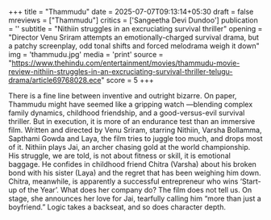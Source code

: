 +++
title = "Thammudu"
date = 2025-07-07T09:13:14+05:30
draft = false
mreviews = ["Thammudu"]
critics = ['Sangeetha Devi Dundoo']
publication = ''
subtitle = "Nithiin struggles in an excruciating survival thriller"
opening = "Director Venu Sriram attempts an emotionally-charged survival drama, but a patchy screenplay, odd tonal shifts and forced melodrama weigh it down"
img = 'thammudu.jpg'
media = 'print'
source = "https://www.thehindu.com/entertainment/movies/thammudu-movie-review-nithiin-struggles-in-an-excruciating-survival-thriller-telugu-drama/article69768028.ece"
score = 5
+++

There is a fine line between inventive and outright bizarre. On paper, Thammudu might have seemed like a gripping watch —blending complex family dynamics, childhood friendship, and a good-versus-evil survival thriller. But in execution, it is more of an endurance test than an immersive film. Written and directed by Venu Sriram, starring Nithiin, Varsha Bollamma, Sapthami Gowda and Laya, the film tries to juggle too much, and drops most of it. Nithiin plays Jai, an archer chasing gold at the world championship. His struggle, we are told, is not about fitness or skill, it is emotional baggage. He confides in childhood friend Chitra (Varsha) about his broken bond with his sister (Laya) and the regret that has been weighing him down. Chitra, meanwhile, is apparently a successful entrepreneur who wins ‘Start-up of the Year’. What does her company do? The film does not tell us. On stage, she announces her love for Jai, tearfully calling him “more than just a boyfriend.” Logic takes a backseat, and so does character depth.
